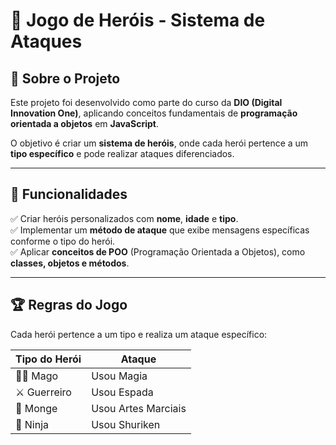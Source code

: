 # 🏹 Jogo de Heróis - Sistema de Ataques

## 📜 Sobre o Projeto
Este projeto foi desenvolvido como parte do curso da **DIO (Digital Innovation One)**, aplicando conceitos fundamentais de **programação orientada a objetos** em **JavaScript**.

O objetivo é criar um **sistema de heróis**, onde cada herói pertence a um **tipo específico** e pode realizar ataques diferenciados. 

---

## 🚀 **Funcionalidades**

✅ Criar heróis personalizados com **nome**, **idade** e **tipo**.  
✅ Implementar um **método de ataque** que exibe mensagens específicas conforme o tipo do herói.  
✅ Aplicar **conceitos de POO** (Programação Orientada a Objetos), como **classes, objetos e métodos**.

---

## 🏆 **Regras do Jogo**
Cada herói pertence a um tipo e realiza um ataque específico:

| Tipo do Herói | Ataque |
|--------------|-------------------|
| 🧙‍♂️ Mago | Usou Magia |
| ⚔️ Guerreiro | Usou Espada |
| 🥋 Monge | Usou Artes Marciais |
| 🥷 Ninja | Usou Shuriken |
